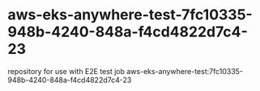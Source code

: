 # aws-eks-anywhere-test-7fc10335-948b-4240-848a-f4cd4822d7c4-23
repository for use with E2E test job aws-eks-anywhere-test:7fc10335-948b-4240-848a-f4cd4822d7c4-23
